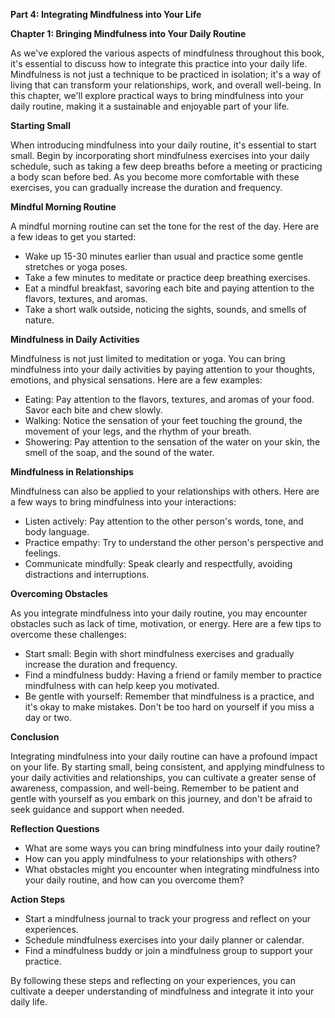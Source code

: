 <p><strong>Part 4: Integrating Mindfulness into Your Life</strong></p>

<p><strong>Chapter 1: Bringing Mindfulness into Your Daily Routine</strong></p>

<p>As we've explored the various aspects of mindfulness throughout this book, it's essential to discuss how to integrate this practice into your daily life. Mindfulness is not just a technique to be practiced in isolation; it's a way of living that can transform your relationships, work, and overall well-being. In this chapter, we'll explore practical ways to bring mindfulness into your daily routine, making it a sustainable and enjoyable part of your life.</p>

<p><strong>Starting Small</strong></p>

<p>When introducing mindfulness into your daily routine, it's essential to start small. Begin by incorporating short mindfulness exercises into your daily schedule, such as taking a few deep breaths before a meeting or practicing a body scan before bed. As you become more comfortable with these exercises, you can gradually increase the duration and frequency.</p>

<p><strong>Mindful Morning Routine</strong></p>

<p>A mindful morning routine can set the tone for the rest of the day. Here are a few ideas to get you started:</p>

<ul>
<li>Wake up 15-30 minutes earlier than usual and practice some gentle stretches or yoga poses.</li>
<li>Take a few minutes to meditate or practice deep breathing exercises.</li>
<li>Eat a mindful breakfast, savoring each bite and paying attention to the flavors, textures, and aromas.</li>
<li>Take a short walk outside, noticing the sights, sounds, and smells of nature.</li>
</ul>

<p><strong>Mindfulness in Daily Activities</strong></p>

<p>Mindfulness is not just limited to meditation or yoga. You can bring mindfulness into your daily activities by paying attention to your thoughts, emotions, and physical sensations. Here are a few examples:</p>

<ul>
<li>Eating: Pay attention to the flavors, textures, and aromas of your food. Savor each bite and chew slowly.</li>
<li>Walking: Notice the sensation of your feet touching the ground, the movement of your legs, and the rhythm of your breath.</li>
<li>Showering: Pay attention to the sensation of the water on your skin, the smell of the soap, and the sound of the water.</li>
</ul>

<p><strong>Mindfulness in Relationships</strong></p>

<p>Mindfulness can also be applied to your relationships with others. Here are a few ways to bring mindfulness into your interactions:</p>

<ul>
<li>Listen actively: Pay attention to the other person's words, tone, and body language.</li>
<li>Practice empathy: Try to understand the other person's perspective and feelings.</li>
<li>Communicate mindfully: Speak clearly and respectfully, avoiding distractions and interruptions.</li>
</ul>

<p><strong>Overcoming Obstacles</strong></p>

<p>As you integrate mindfulness into your daily routine, you may encounter obstacles such as lack of time, motivation, or energy. Here are a few tips to overcome these challenges:</p>

<ul>
<li>Start small: Begin with short mindfulness exercises and gradually increase the duration and frequency.</li>
<li>Find a mindfulness buddy: Having a friend or family member to practice mindfulness with can help keep you motivated.</li>
<li>Be gentle with yourself: Remember that mindfulness is a practice, and it's okay to make mistakes. Don't be too hard on yourself if you miss a day or two.</li>
</ul>

<p><strong>Conclusion</strong></p>

<p>Integrating mindfulness into your daily routine can have a profound impact on your life. By starting small, being consistent, and applying mindfulness to your daily activities and relationships, you can cultivate a greater sense of awareness, compassion, and well-being. Remember to be patient and gentle with yourself as you embark on this journey, and don't be afraid to seek guidance and support when needed.</p>

<p><strong>Reflection Questions</strong></p>

<ul>
<li>What are some ways you can bring mindfulness into your daily routine?</li>
<li>How can you apply mindfulness to your relationships with others?</li>
<li>What obstacles might you encounter when integrating mindfulness into your daily routine, and how can you overcome them?</li>
</ul>

<p><strong>Action Steps</strong></p>

<ul>
<li>Start a mindfulness journal to track your progress and reflect on your experiences.</li>
<li>Schedule mindfulness exercises into your daily planner or calendar.</li>
<li>Find a mindfulness buddy or join a mindfulness group to support your practice.</li>
</ul>

<p>By following these steps and reflecting on your experiences, you can cultivate a deeper understanding of mindfulness and integrate it into your daily life.</p>
